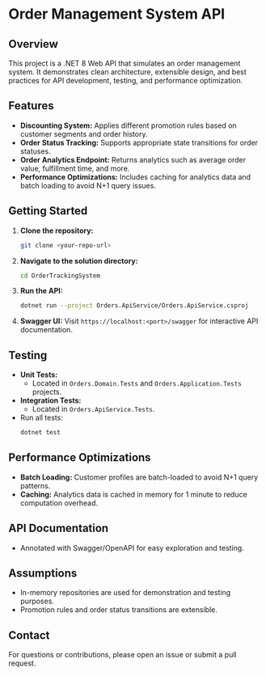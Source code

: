 # Order Management System API

## Overview
This project is a .NET 8 Web API that simulates an order management system. It demonstrates clean architecture, extensible design, and best practices for API development, testing, and performance optimization.

## Features
- **Discounting System:** Applies different promotion rules based on customer segments and order history.
- **Order Status Tracking:** Supports appropriate state transitions for order statuses.
- **Order Analytics Endpoint:** Returns analytics such as average order value, fulfillment time, and more.
- **Performance Optimizations:** Includes caching for analytics data and batch loading to avoid N+1 query issues.

## Getting Started
1. **Clone the repository:**
   ```bash
   git clone <your-repo-url>
   ```
2. **Navigate to the solution directory:**
   ```bash
   cd OrderTrackingSystem
   ```
3. **Run the API:**
   ```bash
   dotnet run --project Orders.ApiService/Orders.ApiService.csproj
   ```
4. **Swagger UI:**
   Visit `https://localhost:<port>/swagger` for interactive API documentation.

## Testing
- **Unit Tests:**
  - Located in `Orders.Domain.Tests` and `Orders.Application.Tests` projects.
- **Integration Tests:**
  - Located in `Orders.ApiService.Tests`.
- Run all tests:
  ```bash
  dotnet test
  ```

## Performance Optimizations
- **Batch Loading:** Customer profiles are batch-loaded to avoid N+1 query patterns.
- **Caching:** Analytics data is cached in memory for 1 minute to reduce computation overhead.

## API Documentation
- Annotated with Swagger/OpenAPI for easy exploration and testing.

## Assumptions
- In-memory repositories are used for demonstration and testing purposes.
- Promotion rules and order status transitions are extensible.

## Contact
For questions or contributions, please open an issue or submit a pull request.
